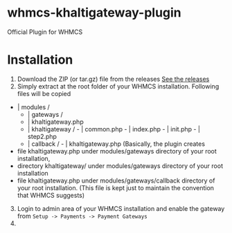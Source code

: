 # whmcs-khaltigateway-plugin
Official Plugin for WHMCS

# Installation
1. Download the ZIP (or tar.gz) file from the releases [See the releases](https://github.com/khalti/whmcs-khaltigateway-plugin/releases)
2. Simply extract at the root folder of your WHMCS installation. Following files will be copied
  - | modules / 
    -   | gateways / 
       -   | khaltigateway.php
       -   | khaltigateway / 
          -    | common.php
          -    | index.php
          -    | init.php
          -    | step2.php
       -   | callback / 
          -    | khaltigateway.php
   (Basically, the plugin creates 
   - file khaltigateway.php under modules/gateways directory of your root installation,
   - directory khaltigateway/ under modules/gateways directory of your root installation
   - file khaltigateway.php under modules/gateways/callback directory of your root installation. (This file is kept just to maintain the convention that WHMCS suggests)
3. Login to admin area of your WHMCS installation and enable the gateway from ``Setup -> Payments -> Payment Gateways``
4. 
